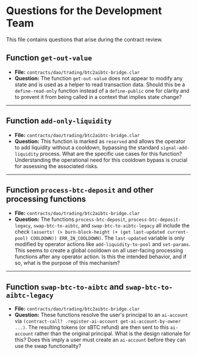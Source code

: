 # Questions for the Development Team

This file contains questions that arise during the contract review.

## Function `get-out-value`

- **File:** `contracts/dao/trading/btc2aibtc-bridge.clar`
- **Question:** The function `get-out-value` does not appear to modify any state and is used as a helper to read transaction data. Should this be a `define-read-only` function instead of a `define-public` one for clarity and to prevent it from being called in a context that implies state change?

---

## Function `add-only-liquidity`

- **File:** `contracts/dao/trading/btc2aibtc-bridge.clar`
- **Question:** This function is marked as `reserved` and allows the operator to add liquidity without a cooldown, bypassing the standard `signal-add-liquidity` process. What are the specific use cases for this function? Understanding the operational need for this cooldown bypass is crucial for assessing the associated risks.

---

## Function `process-btc-deposit` and other processing functions

- **File:** `contracts/dao/trading/btc2aibtc-bridge.clar`
- **Question:** The functions `process-btc-deposit`, `process-btc-deposit-legacy`, `swap-btc-to-aibtc`, and `swap-btc-to-aibtc-legacy` all include the check `(asserts! (> burn-block-height (+ (get last-updated current-pool) COOLDOWN)) ERR_IN_COOLDOWN)`. The `last-updated` variable is only modified by operator actions like `add-liquidity-to-pool` and `set-params`. This seems to create a global cooldown on all user-facing processing functions after any operator action. Is this the intended behavior, and if so, what is the purpose of this mechanism?

---

## Function `swap-btc-to-aibtc` and `swap-btc-to-aibtc-legacy`

- **File:** `contracts/dao/trading/btc2aibtc-bridge.clar`
- **Question:** These functions resolve the user's principal to an `ai-account` via `(contract-call? .register-ai-account get-ai-account-by-owner ...)`. The resulting tokens (or sBTC refund) are then sent to this `ai-account` rather than the original principal. What is the design rationale for this? Does this imply a user must create an `ai-account` before they can use the swap functionality?
